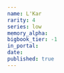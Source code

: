 ```yaml
---
name: L'Kar
rarity: 4
series: low
memory_alpha:
bigbook_tier: -1
in_portal:
date:
published: true
---
```



